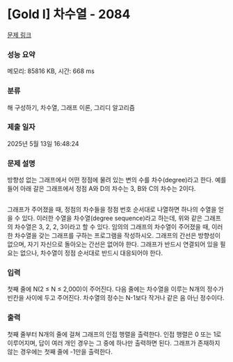 # [Gold I] 차수열 - 2084 

[문제 링크](https://www.acmicpc.net/problem/2084) 

### 성능 요약

메모리: 85816 KB, 시간: 668 ms

### 분류

해 구성하기, 차수열, 그래프 이론, 그리디 알고리즘

### 제출 일자

2025년 5월 13일 16:48:24

### 문제 설명

<p>방향성 없는 그래프에서 어떤 정점에 물려 있는 변의 수를 차수(degree)라고 한다. 예를 들어 아래 갈은 그래프에서 정점 A와 D의 차수는 3, B와 C의 차수는 2이다.</p>

<p><img alt="" src="https://www.acmicpc.net/JudgeOnline/upload/201007/tnduf.png"></p>

<p>그래프가 주어졌을 때, 정점의 차수들을 정점 번호 순서대로 나열하면 하나의 수열을 얻을 수 있다. 이러한 수열을 차수열(degree sequence)라고 하는데, 위와 같은 그래프의 차수열은 3, 2, 2, 3이라고 할 수 있다. 임의의 그래프의 차수열이 주어졌을 때, 이러한 차수열을 갖는 그래프를 구하는 프로그램을 작성하시오. 그래프의 간선은 방향성이 없으며, 자기 자신으로 돌아오는 간선은 없어야 한다. 그래프가 반드시 연결되어 있을 필요는 없으나, 차수열이 정점 순서대로 반드시 대응되어야 한다.</p>

### 입력 

 <p>첫째 줄에 N(2 ≤ N ≤ 2,000)이 주어진다. 다음 줄에는 차수열을 이루는 N개의 정수가 빈칸을 사이에 두고 주어진다. 차수열의 정수는 N-1보다 작거나 같은 음 아닌 정수이다.</p>

### 출력 

 <p>첫째 줄부터 N개의 줄에 걸쳐 그래프의 인접 행렬을 출력한다. 인접 행렬은 0 또는 1로 이루어지며, 답이 여러 개인 경우는 그 중에 하나만 출력하면 된다. 그래프가 존재하지 않는 경우에는 첫째 줄에 -1만을 출력한다.</p>

